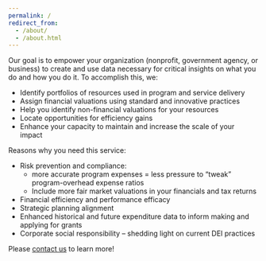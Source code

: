 ```yaml
---
permalink: /
redirect_from: 
  - /about/
  - /about.html
---
```


Our goal is to empower your organization (nonprofit, government agency, or business) to create and use data necessary for critical insights on what you do and how you do it. To accomplish this, we:

* Identify portfolios of resources used in program and service delivery
* Assign financial valuations using standard and innovative practices
*	Help you identify non-financial valuations for your resources
*	Locate opportunities for efficiency gains
*	Enhance your capacity to maintain and increase the scale of your impact

Reasons why you need this service:

*	Risk prevention and compliance: 
    *	more accurate program expenses = less pressure to “tweak” program-overhead expense ratios
    *	Include more fair market valuations in your financials and tax returns
*	Financial efficiency and performance efficacy
*	Strategic planning alignment
*	Enhanced historical and future expenditure data to inform making and applying for grants
*	Corporate social responsibility – shedding light on current DEI practices

Please [contact us](/contact/) to learn more!
